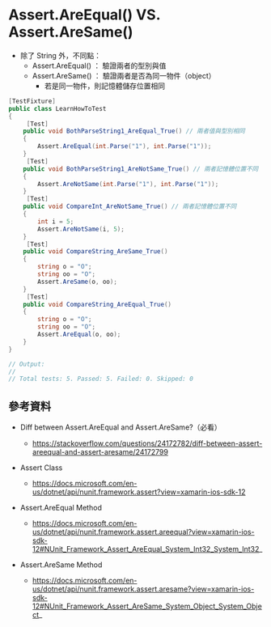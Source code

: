 # Assert.AreEqual() VS. Assert.AreSame()


* 除了 String 外，不同點：
  * Assert.AreEqual() ： 驗證兩者的型別與值
  * Assert.AreSame()  ： 驗證兩者是否為同一物件（object）
    * 若是同一物件，則記憶體儲存位置相同


```csharp
[TestFixture]
public class LearnHowToTest
{
     [Test]
    public void BothParseString1_AreEqual_True() // 兩者值與型別相同
    {
        Assert.AreEqual(int.Parse("1"), int.Parse("1"));
    }
     [Test]
    public void BothParseString1_AreNotSame_True() // 兩者記憶體位置不同
    {
        Assert.AreNotSame(int.Parse("1"), int.Parse("1"));
    }
     [Test]
    public void CompareInt_AreNotSame_True() // 兩者記憶體位置不同
    {
        int i = 5;
        Assert.AreNotSame(i, 5);
    }
     [Test]
    public void CompareString_AreSame_True()
    {
        string o = "O";
        string oo = "O";
        Assert.AreSame(o, oo);
    }
     [Test]
    public void CompareString_AreEqual_True()
    {
        string o = "O";
        string oo = "O";
        Assert.AreEqual(o, oo);
    }
}

// Output:
//
// Total tests: 5. Passed: 5. Failed: 0. Skipped: 0
```


## 參考資料

* Diff between Assert.AreEqual and Assert.AreSame?（必看）
  * https://stackoverflow.com/questions/24172782/diff-between-assert-areequal-and-assert-aresame/24172799

* Assert Class
  * https://docs.microsoft.com/en-us/dotnet/api/nunit.framework.assert?view=xamarin-ios-sdk-12

* Assert.AreEqual Method
  * https://docs.microsoft.com/en-us/dotnet/api/nunit.framework.assert.areequal?view=xamarin-ios-sdk-12#NUnit_Framework_Assert_AreEqual_System_Int32_System_Int32_

* Assert.AreSame Method
  * https://docs.microsoft.com/en-us/dotnet/api/nunit.framework.assert.aresame?view=xamarin-ios-sdk-12#NUnit_Framework_Assert_AreSame_System_Object_System_Object_